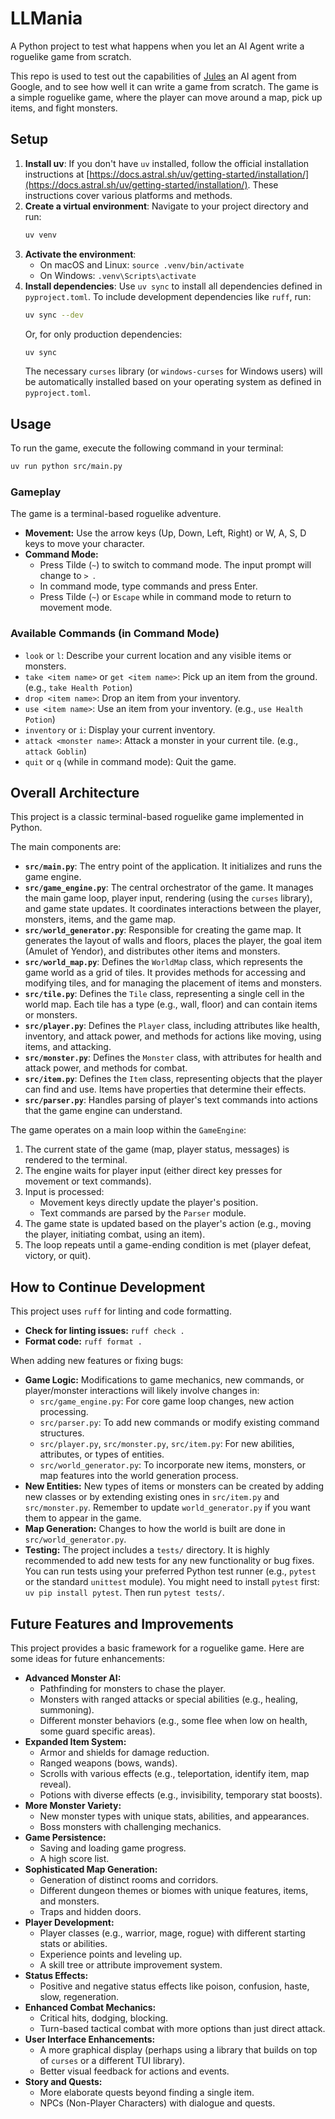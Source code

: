 # LLMania

A Python project to test what happens when you let an AI Agent write a roguelike game from scratch.

This repo is used to test out the capabilities of [Jules](https://jules.google/) an AI agent from Google, and to see how well it can write a game from scratch. The game is a simple roguelike game, where the player can move around a map, pick up items, and fight monsters.

## Setup

1. **Install uv**: If you don't have `uv` installed, follow the official installation instructions at [https://docs.astral.sh/uv/getting-started/installation/](https://docs.astral.sh/uv/getting-started/installation/). These instructions cover various platforms and methods.
2. **Create a virtual environment**: Navigate to your project directory and run:
   ```bash
   uv venv
   ```
3. **Activate the environment**:
   - On macOS and Linux: `source .venv/bin/activate`
   - On Windows: `.venv\Scripts\activate`
4. **Install dependencies**: Use `uv sync` to install all dependencies defined in `pyproject.toml`. To include development dependencies like `ruff`, run:
   ```bash
   uv sync --dev
   ```
   Or, for only production dependencies:
   ```bash
   uv sync
   ```
   The necessary `curses` library (or `windows-curses` for Windows users) will be automatically installed based on your operating system as defined in `pyproject.toml`.

## Usage

To run the game, execute the following command in your terminal:

```bash
uv run python src/main.py
```

### Gameplay

The game is a terminal-based roguelike adventure.

- **Movement:** Use the arrow keys (Up, Down, Left, Right) or W, A, S, D keys to move your character.
- **Command Mode:**
    - Press Tilde (`~`) to switch to command mode. The input prompt will change to `> `.
    - In command mode, type commands and press Enter.
    - Press Tilde (`~`) or `Escape` while in command mode to return to movement mode.

### Available Commands (in Command Mode)

- `look` or `l`: Describe your current location and any visible items or monsters.
- `take <item name>` or `get <item name>`: Pick up an item from the ground. (e.g., `take Health Potion`)
- `drop <item name>`: Drop an item from your inventory.
- `use <item name>`: Use an item from your inventory. (e.g., `use Health Potion`)
- `inventory` or `i`: Display your current inventory.
- `attack <monster name>`: Attack a monster in your current tile. (e.g., `attack Goblin`)
- `quit` or `q` (while in command mode): Quit the game.

## Overall Architecture

This project is a classic terminal-based roguelike game implemented in Python.

The main components are:

-   **`src/main.py`**: The entry point of the application. It initializes and runs the game engine.
-   **`src/game_engine.py`**: The central orchestrator of the game. It manages the main game loop, player input, rendering (using the `curses` library), and game state updates. It coordinates interactions between the player, monsters, items, and the game map.
-   **`src/world_generator.py`**: Responsible for creating the game map. It generates the layout of walls and floors, places the player, the goal item (Amulet of Yendor), and distributes other items and monsters.
-   **`src/world_map.py`**: Defines the `WorldMap` class, which represents the game world as a grid of tiles. It provides methods for accessing and modifying tiles, and for managing the placement of items and monsters.
-   **`src/tile.py`**: Defines the `Tile` class, representing a single cell in the world map. Each tile has a type (e.g., wall, floor) and can contain items or monsters.
-   **`src/player.py`**: Defines the `Player` class, including attributes like health, inventory, and attack power, and methods for actions like moving, using items, and attacking.
-   **`src/monster.py`**: Defines the `Monster` class, with attributes for health and attack power, and methods for combat.
-   **`src/item.py`**: Defines the `Item` class, representing objects that the player can find and use. Items have properties that determine their effects.
-   **`src/parser.py`**: Handles parsing of player's text commands into actions that the game engine can understand.

The game operates on a main loop within the `GameEngine`:
1.  The current state of the game (map, player status, messages) is rendered to the terminal.
2.  The engine waits for player input (either direct key presses for movement or text commands).
3.  Input is processed:
    *   Movement keys directly update the player's position.
    *   Text commands are parsed by the `Parser` module.
4.  The game state is updated based on the player's action (e.g., moving the player, initiating combat, using an item).
5.  The loop repeats until a game-ending condition is met (player defeat, victory, or quit).

## How to Continue Development

This project uses `ruff` for linting and code formatting.

-   **Check for linting issues:** `ruff check .`
-   **Format code:** `ruff format .`

When adding new features or fixing bugs:

-   **Game Logic:** Modifications to game mechanics, new commands, or player/monster interactions will likely involve changes in:
    -   `src/game_engine.py`: For core game loop changes, new action processing.
    -   `src/parser.py`: To add new commands or modify existing command structures.
    -   `src/player.py`, `src/monster.py`, `src/item.py`: For new abilities, attributes, or types of entities.
    -   `src/world_generator.py`: To incorporate new items, monsters, or map features into the world generation process.
-   **New Entities:** New types of items or monsters can be created by adding new classes or by extending existing ones in `src/item.py` and `src/monster.py`. Remember to update `world_generator.py` if you want them to appear in the game.
-   **Map Generation:** Changes to how the world is built are done in `src/world_generator.py`.
-   **Testing:** The project includes a `tests/` directory. It is highly recommended to add new tests for any new functionality or bug fixes. You can run tests using your preferred Python test runner (e.g., `pytest` or the standard `unittest` module). You might need to install `pytest` first: `uv pip install pytest`. Then run `pytest tests/`.

## Future Features and Improvements

This project provides a basic framework for a roguelike game. Here are some ideas for future enhancements:

-   **Advanced Monster AI:**
    -   Pathfinding for monsters to chase the player.
    -   Monsters with ranged attacks or special abilities (e.g., healing, summoning).
    -   Different monster behaviors (e.g., some flee when low on health, some guard specific areas).
-   **Expanded Item System:**
    -   Armor and shields for damage reduction.
    -   Ranged weapons (bows, wands).
    -   Scrolls with various effects (e.g., teleportation, identify item, map reveal).
    -   Potions with diverse effects (e.g., invisibility, temporary stat boosts).
-   **More Monster Variety:**
    -   New monster types with unique stats, abilities, and appearances.
    -   Boss monsters with challenging mechanics.
-   **Game Persistence:**
    -   Saving and loading game progress.
    -   A high score list.
-   **Sophisticated Map Generation:**
    -   Generation of distinct rooms and corridors.
    -   Different dungeon themes or biomes with unique features, items, and monsters.
    -   Traps and hidden doors.
-   **Player Development:**
    -   Player classes (e.g., warrior, mage, rogue) with different starting stats or abilities.
    -   Experience points and leveling up.
    -   A skill tree or attribute improvement system.
-   **Status Effects:**
    -   Positive and negative status effects like poison, confusion, haste, slow, regeneration.
-   **Enhanced Combat Mechanics:**
    -   Critical hits, dodging, blocking.
    -   Turn-based tactical combat with more options than just direct attack.
-   **User Interface Enhancements:**
    -   A more graphical display (perhaps using a library that builds on top of `curses` or a different TUI library).
    -   Better visual feedback for actions and events.
-   **Story and Quests:**
    -   More elaborate quests beyond finding a single item.
    -   NPCs (Non-Player Characters) with dialogue and quests.
